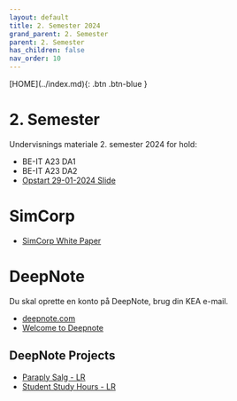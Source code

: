 ```yaml
---
layout: default
title: 2. Semester 2024
grand_parent: 2. Semester
parent: 2. Semester
has_children: false
nav_order: 10
---
```


<span class="fs-1">
[HOME](../index.md){: .btn .btn-blue }
</span>

# 2. Semester
Undervisnings materiale 2. semester 2024 for hold:
- BE-IT A23 DA1
- BE-IT A23 DA2
- [Opstart 29-01-2024 Slide](../slide/Opstart_29012024.pdf)

# SimCorp
- [SimCorp White Paper](../simcorp/SimCorp_Machine_learning_white_paper.pdf)

# DeepNote
Du skal oprette en konto på DeepNote, brug din KEA e-mail.

- [deepnote.com](https://deepnote.com)
- [Welcome to Deepnote](https://deepnote.com/docs)

## DeepNote Projects
- [Paraply Salg - LR](https://deepnote.com/workspace/tue_hellstern-9dbbf77c-5ba3-47b4-8076-45f48827bd4a/project/Linear-Regression-6abf011b-bf52-49b3-a892-c19a51868696/notebook/Paraply%20Salg-70510c878d384ec6b74c1566ff33dda3)
- [Student Study Hours - LR](https://deepnote.com/workspace/tue_hellstern-9dbbf77c-5ba3-47b4-8076-45f48827bd4a/project/Linear-Regression-6abf011b-bf52-49b3-a892-c19a51868696/notebook/Student%20Study%20Hours-7e3924dfd5854babae8666427ba1a665)
